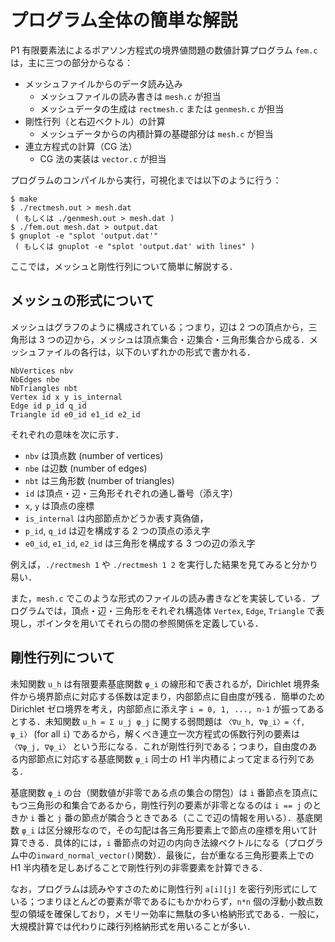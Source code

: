 # プログラム全体の簡単な解説

P1 有限要素法によるポアソン方程式の境界値問題の数値計算プログラム `fem.c` は，主に三つの部分からなる：

 * メッシュファイルからのデータ読み込み
   * メッシュファイルの読み書きは `mesh.c` が担当
   * メッシュデータの生成は `rectmesh.c` または `genmesh.c` が担当
 * 剛性行列（と右辺ベクトル）の計算
   * メッシュデータからの内積計算の基礎部分は `mesh.c` が担当
 * 連立方程式の計算（CG 法）
   * CG 法の実装は `vector.c` が担当

プログラムのコンパイルから実行，可視化までは以下のように行う：

```shell
$ make
$ ./rectmesh.out > mesh.dat
 ( もしくは ./genmesh.out > mesh.dat )
$ ./fem.out mesh.dat > output.dat
$ gnuplot -e "splot 'output.dat'"
 ( もしくは gnuplot -e "splot 'output.dat' with lines" )
```

ここでは，メッシュと剛性行列について簡単に解説する．

## メッシュの形式について

メッシュはグラフのように構成されている；つまり，辺は 2 つの頂点から，三角形は 3 つの辺から，メッシュは頂点集合・辺集合・三角形集合から成る．メッシュファイルの各行は，以下のいずれかの形式で書かれる．

```
NbVertices nbv
NbEdges nbe
NbTriangles nbt
Vertex id x y is_internal
Edge id p_id q_id
Triangle id e0_id e1_id e2_id
```

それぞれの意味を次に示す．

  * `nbv` は頂点数 (number of vertices)
  * `nbe` は辺数 (number of edges)
  * `nbt` は三角形数 (number of triangles)
  * `id` は頂点・辺・三角形それぞれの通し番号（添え字）
  * `x`, `y` は頂点の座標
  * `is_internal` は内部節点かどうか表す真偽値，
  * `p_id`, `q_id` は辺を構成する 2 つの頂点の添え字
  * `e0_id`, `e1_id`, `e2_id` は三角形を構成する 3 つの辺の添え字

例えば，`./rectmesh 1` や `./rectmesh 1 2` を実行した結果を見てみると分かり易い．

また，`mesh.c` でこのような形式のファイルの読み書きなどを実装している．プログラムでは，頂点・辺・三角形をそれぞれ構造体 `Vertex`, `Edge`, `Triangle` で表現し，ポインタを用いてそれらの間の参照関係を定義している．

## 剛性行列について

未知関数 `u_h` は有限要素基底関数 `φ_i` の線形和で表されるが，Dirichlet 境界条件から境界節点に対応する係数は定まり，内部節点に自由度が残る．簡単のため Dirichlet ゼロ境界を考え，内部節点に添え字 `i = 0, 1, ..., n-1` が振ってあるとする．未知関数 `u_h = Σ u_j φ_j` に関する弱問題は `〈∇u_h, ∇φ_i〉=〈f, φ_i〉` (for all `i`) であるから，解くべき連立一次方程式の係数行列の要素は `〈∇φ_j, ∇φ_i〉` という形になる．これが剛性行列である；つまり，自由度のある内部節点に対応する基底関数 `φ_i` 同士の H1 半内積によって定まる行列である．

基底関数 `φ_i` の台（関数値が非零である点の集合の閉包）は `i` 番節点を頂点にもつ三角形の和集合であるから，剛性行列の要素が非零となるのは `i == j` のときか `i` 番と `j` 番の節点が隣合うときである（ここで辺の情報を用いる）．基底関数 `φ_i` は区分線形なので，その勾配は各三角形要素上で節点の座標を用いて計算できる．具体的には，`i` 番節点の対辺の内向き法線ベクトルになる（プログラム中の`inward_normal_vector()`関数）．最後に，台が重なる三角形要素上での H1 半内積を足しあげることで剛性行列の非零要素を計算できる．

なお，プログラムは読みやすさのために剛性行列 `a[i][j]` を密行列形式にしている；つまりほとんどの要素が零であるにもかかわらず，`n*n` 個の浮動小数点数型の領域を確保しており，メモリー効率に無駄の多い格納形式である．一般に，大規模計算では代わりに疎行列格納形式を用いることが多い．
